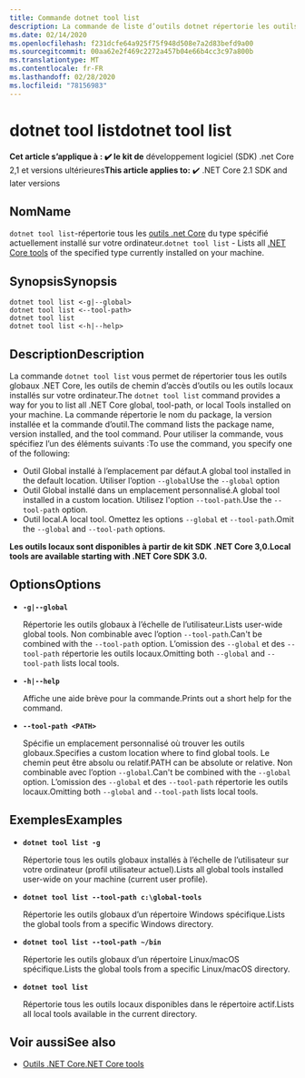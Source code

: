 ```yaml
---
title: Commande dotnet tool list
description: La commande de liste d’outils dotnet répertorie les outils .NET Core qui sont installés sur votre ordinateur.
ms.date: 02/14/2020
ms.openlocfilehash: f231dcfe64a925f75f948d508e7a2d83befd9a00
ms.sourcegitcommit: 00aa62e2f469c2272a457b04e66b4cc3c97a800b
ms.translationtype: MT
ms.contentlocale: fr-FR
ms.lasthandoff: 02/28/2020
ms.locfileid: "78156983"
---
```

# <a name="dotnet-tool-list"></a><span data-ttu-id="99d5b-103">dotnet tool list</span><span class="sxs-lookup"><span data-stu-id="99d5b-103">dotnet tool list</span></span>

<span data-ttu-id="99d5b-104">**Cet article s’applique à : ✔️ le kit de** développement logiciel (SDK) .net Core 2,1 et versions ultérieures</span><span class="sxs-lookup"><span data-stu-id="99d5b-104">**This article applies to:** ✔️ .NET Core 2.1 SDK and later versions</span></span>

## <a name="name"></a><span data-ttu-id="99d5b-105">Nom</span><span class="sxs-lookup"><span data-stu-id="99d5b-105">Name</span></span>

<span data-ttu-id="99d5b-106">`dotnet tool list`-répertorie tous les [outils .net Core](global-tools.md) du type spécifié actuellement installé sur votre ordinateur.</span><span class="sxs-lookup"><span data-stu-id="99d5b-106">`dotnet tool list` - Lists all [.NET Core tools](global-tools.md) of the specified type currently installed on your machine.</span></span>

## <a name="synopsis"></a><span data-ttu-id="99d5b-107">Synopsis</span><span class="sxs-lookup"><span data-stu-id="99d5b-107">Synopsis</span></span>

```dotnetcli
dotnet tool list <-g|--global>
dotnet tool list <--tool-path>
dotnet tool list
dotnet tool list <-h|--help>
```

## <a name="description"></a><span data-ttu-id="99d5b-108">Description</span><span class="sxs-lookup"><span data-stu-id="99d5b-108">Description</span></span>

<span data-ttu-id="99d5b-109">La commande `dotnet tool list` vous permet de répertorier tous les outils globaux .NET Core, les outils de chemin d’accès d’outils ou les outils locaux installés sur votre ordinateur.</span><span class="sxs-lookup"><span data-stu-id="99d5b-109">The `dotnet tool list` command provides a way for you to list all .NET Core global, tool-path, or local Tools installed on your machine.</span></span> <span data-ttu-id="99d5b-110">La commande répertorie le nom du package, la version installée et la commande d’outil.</span><span class="sxs-lookup"><span data-stu-id="99d5b-110">The command lists the package name, version installed, and the tool command.</span></span>  <span data-ttu-id="99d5b-111">Pour utiliser la commande, vous spécifiez l’un des éléments suivants :</span><span class="sxs-lookup"><span data-stu-id="99d5b-111">To use the command, you specify one of the following:</span></span>

* <span data-ttu-id="99d5b-112">Outil Global installé à l’emplacement par défaut.</span><span class="sxs-lookup"><span data-stu-id="99d5b-112">A global tool installed in the default location.</span></span> <span data-ttu-id="99d5b-113">Utiliser l’option `--global`</span><span class="sxs-lookup"><span data-stu-id="99d5b-113">Use the `--global` option</span></span>
* <span data-ttu-id="99d5b-114">Outil Global installé dans un emplacement personnalisé.</span><span class="sxs-lookup"><span data-stu-id="99d5b-114">A global tool installed in a custom location.</span></span> <span data-ttu-id="99d5b-115">Utilisez l'option `--tool-path`.</span><span class="sxs-lookup"><span data-stu-id="99d5b-115">Use the `--tool-path` option.</span></span>
* <span data-ttu-id="99d5b-116">Outil local.</span><span class="sxs-lookup"><span data-stu-id="99d5b-116">A local tool.</span></span> <span data-ttu-id="99d5b-117">Omettez les options `--global` et `--tool-path`.</span><span class="sxs-lookup"><span data-stu-id="99d5b-117">Omit the `--global` and `--tool-path` options.</span></span>

<span data-ttu-id="99d5b-118">**Les outils locaux sont disponibles à partir de kit SDK .NET Core 3,0.**</span><span class="sxs-lookup"><span data-stu-id="99d5b-118">**Local tools are available starting with .NET Core SDK 3.0.**</span></span>

## <a name="options"></a><span data-ttu-id="99d5b-119">Options</span><span class="sxs-lookup"><span data-stu-id="99d5b-119">Options</span></span>

- **`-g|--global`**

  <span data-ttu-id="99d5b-120">Répertorie les outils globaux à l’échelle de l’utilisateur.</span><span class="sxs-lookup"><span data-stu-id="99d5b-120">Lists user-wide global tools.</span></span> <span data-ttu-id="99d5b-121">Non combinable avec l’option `--tool-path`.</span><span class="sxs-lookup"><span data-stu-id="99d5b-121">Can't be combined with the `--tool-path` option.</span></span> <span data-ttu-id="99d5b-122">L’omission des `--global` et des `--tool-path` répertorie les outils locaux.</span><span class="sxs-lookup"><span data-stu-id="99d5b-122">Omitting both `--global` and `--tool-path` lists local tools.</span></span>

- **`-h|--help`**

  <span data-ttu-id="99d5b-123">Affiche une aide brève pour la commande.</span><span class="sxs-lookup"><span data-stu-id="99d5b-123">Prints out a short help for the command.</span></span>

- **`--tool-path <PATH>`**

  <span data-ttu-id="99d5b-124">Spécifie un emplacement personnalisé où trouver les outils globaux.</span><span class="sxs-lookup"><span data-stu-id="99d5b-124">Specifies a custom location where to find global tools.</span></span> <span data-ttu-id="99d5b-125">Le chemin peut être absolu ou relatif.</span><span class="sxs-lookup"><span data-stu-id="99d5b-125">PATH can be absolute or relative.</span></span> <span data-ttu-id="99d5b-126">Non combinable avec l’option `--global`.</span><span class="sxs-lookup"><span data-stu-id="99d5b-126">Can't be combined with the `--global` option.</span></span> <span data-ttu-id="99d5b-127">L’omission des `--global` et des `--tool-path` répertorie les outils locaux.</span><span class="sxs-lookup"><span data-stu-id="99d5b-127">Omitting both `--global` and `--tool-path` lists local tools.</span></span>

## <a name="examples"></a><span data-ttu-id="99d5b-128">Exemples</span><span class="sxs-lookup"><span data-stu-id="99d5b-128">Examples</span></span>

- **`dotnet tool list -g`**

  <span data-ttu-id="99d5b-129">Répertorie tous les outils globaux installés à l’échelle de l’utilisateur sur votre ordinateur (profil utilisateur actuel).</span><span class="sxs-lookup"><span data-stu-id="99d5b-129">Lists all global tools installed user-wide on your machine (current user profile).</span></span>

- **`dotnet tool list --tool-path c:\global-tools`**

  <span data-ttu-id="99d5b-130">Répertorie les outils globaux d’un répertoire Windows spécifique.</span><span class="sxs-lookup"><span data-stu-id="99d5b-130">Lists the global tools from a specific Windows directory.</span></span>

- **`dotnet tool list --tool-path ~/bin`**

  <span data-ttu-id="99d5b-131">Répertorie les outils globaux d’un répertoire Linux/macOS spécifique.</span><span class="sxs-lookup"><span data-stu-id="99d5b-131">Lists the global tools from a specific Linux/macOS directory.</span></span>

- **`dotnet tool list`**

  <span data-ttu-id="99d5b-132">Répertorie tous les outils locaux disponibles dans le répertoire actif.</span><span class="sxs-lookup"><span data-stu-id="99d5b-132">Lists all local tools available in the current directory.</span></span>

## <a name="see-also"></a><span data-ttu-id="99d5b-133">Voir aussi</span><span class="sxs-lookup"><span data-stu-id="99d5b-133">See also</span></span>

- [<span data-ttu-id="99d5b-134">Outils .NET Core</span><span class="sxs-lookup"><span data-stu-id="99d5b-134">.NET Core tools</span></span>](global-tools.md)
